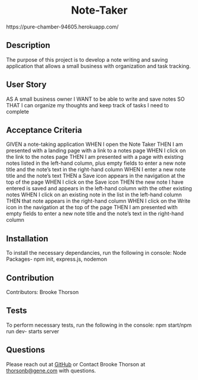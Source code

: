 <h1 align="center">Note-Taker</h1>
https://pure-chamber-94605.herokuapp.com/



## Description
The purpose of this project is to develop a note writing and saving application that allows a small business with organization and task tracking. 

## User Story 
AS A small business owner
I WANT to be able to write and save notes
SO THAT I can organize my thoughts and keep track of tasks I need to complete

## Acceptance Criteria
GIVEN a note-taking application
WHEN I open the Note Taker
THEN I am presented with a landing page with a link to a notes page
WHEN I click on the link to the notes page
THEN I am presented with a page with existing notes listed in the left-hand column, plus empty fields to enter a new note title and the note’s text in the right-hand column
WHEN I enter a new note title and the note’s text
THEN a Save icon appears in the navigation at the top of the page
WHEN I click on the Save icon
THEN the new note I have entered is saved and appears in the left-hand column with the other existing notes
WHEN I click on an existing note in the list in the left-hand column
THEN that note appears in the right-hand column
WHEN I click on the Write icon in the navigation at the top of the page
THEN I am presented with empty fields to enter a new note title and the note’s text in the right-hand column

## Installation
To install the necessary dependancies, run the following in console: 
Node Packages- npm init, express.js, nodemon


## Contribution
​Contributors: Brooke Thorson

## Tests
To perform necessary tests, run the following in the console:
 npm start/npm run dev- starts server


## Questions
Please reach out at [GitHub](https://github.com/Brookethorson) 
or 
Contact Brooke Thorson at thorsonb@gene.com with questions.